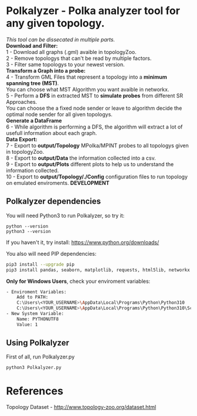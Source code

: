 # Polkalyzer - Polka analyzer tool for any given topology.
_This tool can be dissecated in multiple parts._ <br>
**Download and Filter:** <br>
1 - Download all graphs (.gml) avaible in topologyZoo. <br>
2 - Remove topologys that can't be read by multiple factors. <br>
3 - Filter same topologys to your newest version. <br>
**Transform a Graph into a probe:** <br>
4 - Transform GML Files that represent a topology into a **minimum spanning tree (MST)**. <br>
You can choose what MST Algorithm you want avaible in networkx.<br>
5 - Perform a **DFS** in extracted MST to **simulate probes** from different SR Approaches. <br>
You can choose the a fixed node sender or leave to algorithm decide the optimal node sender for all given topologys. <br>
**Generate a DataFrame** <br>
6 - While algorithm is performing a DFS, the algorithm will extract a lot of usefull information about each graph. <br>
**Data Export:** <br>
7 - Export to **output/Topology** MPolka/MPINT probes to all topologys given in topologyZoo. <br> 
8 - Export to **output/Data** the information collected into a csv. <br>
9 - Export to **output/Plots** different plots to help us to understand the information collected. <br>
10 - Export to **output/Topology/./Config** configuration files to run topology on emulated enviroments. **DEVELOPMENT** <br>

## Polkalyzer dependencies
You will need Python3 to run Polkalyzer, so try it:
```
python --version
python3 --version
```
If you haven't it, try install:
https://www.python.org/downloads/

You also will need PIP dependencies:
```sh
pip3 install --upgrade pip
pip3 install pandas, seaborn, matplotlib, requests, html5lib, networkx
```

**Only for Windows Users**, check your enviroment variables:
```sh
- Enviroment Variables:
    Add to PATH:
    C:\Users\<YOUR_USERNAME>\AppData\Local\Programs\Python\Python310
    C:\Users\<YOUR_USERNAME>\AppData\Local\Programs\Python\Python310\Scripts
- New System Variable:
    Name: PYTHONUTF8
    Value: 1
```

## Using Polkalyzer
First of all, run Polkalyzer.py
```
python3 Polkalyzer.py
```

# References
Topology Dataset - http://www.topology-zoo.org/dataset.html